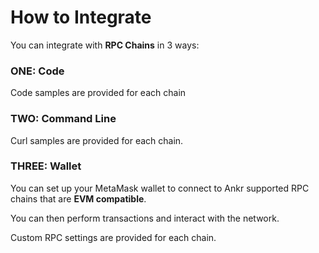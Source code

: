 # How to Integrate

You can integrate with **RPC Chains** in 3 ways:

### ONE: Code

Code samples are provided for each chain

### TWO: Command Line

Curl samples are provided for each chain.

### THREE: Wallet

You can set up your MetaMask wallet to connect to Ankr supported RPC chains that are **EVM compatible**.&#x20;

You can then perform transactions and interact with the network.

Custom RPC settings are provided for each chain.&#x20;
